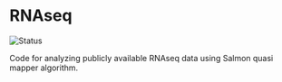 # RNAseq

![Status](https://img.shields.io/pypi/status/macs3.svg)

Code for analyzing publicly available RNAseq data using Salmon quasi mapper algorithm.
